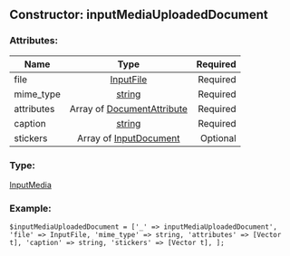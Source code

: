 ## Constructor: inputMediaUploadedDocument  

### Attributes:

| Name     |    Type       | Required |
|----------|:-------------:|---------:|
|file|[InputFile](../types/InputFile.md) | Required|
|mime\_type|[string](../types/string.md) | Required|
|attributes|Array of [DocumentAttribute](../types/DocumentAttribute.md) | Required|
|caption|[string](../types/string.md) | Required|
|stickers|Array of [InputDocument](../types/InputDocument.md) | Optional|
### Type: 

[InputMedia](../types/InputMedia.md)
### Example:

```
$inputMediaUploadedDocument = ['_' => inputMediaUploadedDocument', 'file' => InputFile, 'mime_type' => string, 'attributes' => [Vector t], 'caption' => string, 'stickers' => [Vector t], ];
```